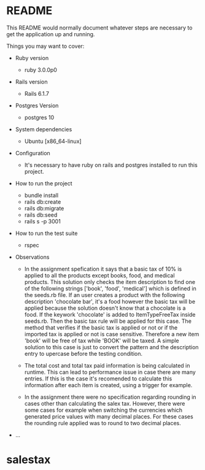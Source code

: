 # README

This README would normally document whatever steps are necessary to get the
application up and running.

Things you may want to cover:

* Ruby version
    * ruby 3.0.0p0

* Rails version
    * Rails 6.1.7

* Postgres Version
	* postgres 10

* System dependencies
    * Ubuntu [x86_64-linux]

* Configuration
    * It's necessary to have ruby on rails and postgres installed to run this project.

* How to run the project
    * bundle install
	* rails db:create
	* rails db:migrate
	* rails db:seed
	* rails s -p 3001

* How to run the test suite
    * rspec

* Observations
    * In the assignment spefication it says that a basic tax of 10% is applied to all the products except books, food, and medical products. This solution only checks the item description to find one of the following strings ['book', 'food', 'medical'] which is defined in the seeds.rb file. If an user creates a product with the following description 'chocolate bar', it's a food however the basic tax will be applied because the solution doesn't know that a chocolate is a food. If the keywork 'chocolate' is added to ItemTypeFreeTax inside seeds.rb. Then the basic tax rule will be applied for this case. The method that verifies if the basic tax is applied or not or if the imported tax is applied or not is case sensitive. Therefore a new item 'book' will be free of tax while 'BOOK' will be taxed. A simple solution to this case is just to convert the pattern and the description entry to upercase before the testing condition.

    * The total cost and total tax paid information is being calculated in runtime. This can lead to performance issue in case there are many entries. If this is the case it's recomended to calculate this information after each item is created, using a trigger for example.

    * In the assignment there were no specification regarding rounding in cases other than calculating the salex tax. However, there were some cases for example when switching the currencies which generated price values with many decimal places. For these cases the rounding rule applied was to round to two decimal places.


* ...
# salestax
